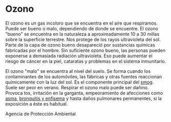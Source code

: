 Ozono
=====


El ozono es un gas incoloro que se encuentra en el aire que respiramos. Puede ser bueno o malo, dependiendo de donde se encuentre. El ozono "bueno" se encuentra en la naturaleza a aproximadamente 10 a 30 millas sobre la superficie terrestre. Nos protege de los rayos ultravioleta del sol. Parte de la capa de ozono bueno desapareció por sustancias químicas fabricadas por el hombre. Sin suficiente ozono bueno, las personas pueden exponerse a demasiada radiación ultravioleta. Eso puede aumentar el riesgo de cáncer en la piel, cataratas y problemas en el sistema inmunitario.


El ozono "malo" se encuentra al nivel del suelo. Se forma cuando los contaminantes de los automóviles, las fábricas y otras fuentes reaccionan químicamente con la luz del sol. Es el componente principal del [smog](https://medlineplus.gov/spanish/airpollution.html). Suele ser peor en verano. Respirar el ozono malo puede ser dañino. Provoca tos, irritación en la garganta, empeoramiento de afecciones como [asma](https://medlineplus.gov/spanish/asthma.html), [bronquitis y enfisema](https://medlineplus.gov/spanish/copd.html) y hasta daños pulmonares permanentes, si la exposición a éste es habitual.


Agencia de Protección Ambiental 

